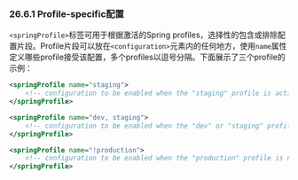 ### 26.6.1 Profile-specific配置

`<springProfile>`标签可用于根据激活的Spring profiles，选择性的包含或排除配置片段。Profile片段可以放在`<configuration>`元素内的任何地方，使用`name`属性定义哪些profile接受该配置，多个profiles以逗号分隔。下面展示了三个profile的示例：
```xml
<springProfile name="staging">
    <!-- configuration to be enabled when the "staging" profile is active -->
</springProfile>

<springProfile name="dev, staging">
    <!-- configuration to be enabled when the "dev" or "staging" profiles are active -->
</springProfile>

<springProfile name="!production">
    <!-- configuration to be enabled when the "production" profile is not active -->
</springProfile>
```
